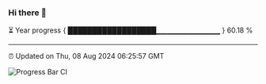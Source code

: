 ### Hi there 👋

⏳ Year progress { ██████████████████▁▁▁▁▁▁▁▁▁▁▁▁ } 60.18 %

---

⏰ Updated on Thu, 08 Aug 2024 06:25:57 GMT

![Progress Bar CI](https://github.com/liununu/liununu/workflows/Progress%20Bar%20CI/badge.svg)
